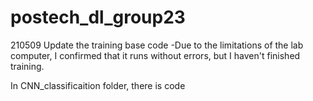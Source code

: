 # postech_dl_group23

210509 Update the training base code
        -Due to the limitations of the lab computer, I confirmed that it runs without errors, but I haven't finished training.

In CNN_classificaition folder, there is code 
